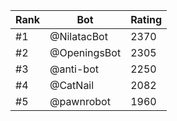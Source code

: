 Rank|Bot|Rating
---|---|---
#1|@NilatacBot|2370
#2|@OpeningsBot|2305
#3|@anti-bot|2250
#4|@CatNail|2082
#5|@pawnrobot|1960
